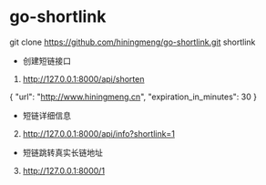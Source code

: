 # go-shortlink

git clone https://github.com/hiningmeng/go-shortlink.git  shortlink


-  创建短链接口
1.  http://127.0.0.1:8000/api/shorten 

{
	"url": "http://www.hiningmeng.cn",
	"expiration_in_minutes": 30
}

- 短链详细信息
2. http://127.0.0.1:8000/api/info?shortlink=1 


- 短链跳转真实长链地址
3. http://127.0.0.1:8000/1
